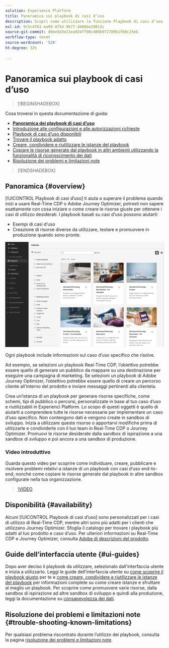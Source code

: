 ```yaml
---
solution: Experience Platform
title: Panoramica sui playbook di casi d’uso
description: Scopri come utilizzare la funzione Playbook di casi d’uso in Experience Platform per iniziare a utilizzare vari casi d’uso di marketing
exl-id: 9c5c4f61-ea99-4f54-9b77-d486be29813c
source-git-commit: d6be5d3e21ea924ff98c400b972709b1f60c25eb
workflow-type: tm+mt
source-wordcount: '528'
ht-degree: 32%

---
```


# Panoramica sui playbook di casi d’uso

>[!BEGINSHADEBOX]

Cosa troverai in questa documentazione di guida:

* **[Panoramica dei playbook di casi d’uso](#overview)**
* [Introduzione alle configurazioni e alle autorizzazioni richieste](/help/use-case-playbooks/playbooks/get-started.md)
* [Playbook di casi d’uso disponibili](/help/use-case-playbooks/playbooks/playbooks-list.md)
* [Trovare il playbook adatto](/help/use-case-playbooks/playbooks/discover.md)
* [Creare, condividere e riutilizzare le istanze del playbook](/help/use-case-playbooks/playbooks/create-share-reuse.md)
* [Copiare le risorse generate dal playbook in altri ambienti utilizzando la funzionalità di riconoscimento dei dati](/help/use-case-playbooks/playbooks/data-awareness.md)
* [Risoluzione dei problemi e limitazioni note](troubleshooting.md)

>[!ENDSHADEBOX]

## Panoramica {#overview}

[!UICONTROL Playbook di casi d’uso] ti aiuta a superare il problema quando inizi a usare Real-Time CDP o Adobe Journey Optimizer, potresti non sapere esattamente con cosa iniziare o come creare le risorse giuste per ottenere i casi di utilizzo desiderati. I playbook basati su casi d’uso possono aiutarti:

* Esempi di casi d’uso
* Creazione di risorse diverse da utilizzare, testare e promuovere in produzione quando sono pronte.

![Vista di tutti i playbook](/help/use-case-playbooks/assets/playbooks/overview/playbooks-landing-page.png)
<!-- Replace this image with a current image -->

Ogni playbook include informazioni sul caso d’uso specifico che risolve.

Ad esempio, se selezioni un playbook Real-Time CDP, l’obiettivo potrebbe essere quello di generare un pubblico da mappare su una destinazione per eseguire una campagna di marketing. Se selezioni un playbook di Adobe Journey Optimizer, l’obiettivo potrebbe essere quello di creare un percorso cliente all’interno del prodotto e inviare messaggi pertinenti alla clientela.

Crea un’istanza di un playbook per generare risorse specifiche, come schemi, tipi di pubblico o percorsi, personalizzate in base al tuo caso d’uso e riutilizzabili in Experienci Platform. Lo scopo di questi oggetti è quello di aiutarti a comprendere tutte le risorse necessarie per implementare un caso d’uso specifico. Non contengono dati e vengono create in sandbox di sviluppo. Inizia a utilizzare queste risorse o apportarvi modifiche prima di utilizzarle e condividerle con il tuo team in Real-Time CDP o Journey Optimizer. Promuovi le risorse desiderate dalla sandbox di ispirazione a una sandbox di sviluppo e poi ancora a una sandbox di produzione.

### Video introduttivo

Guarda questo video per scoprire come individuare, creare, pubblicare e risolvere problemi relativi a istanze di un playbook con casi d’uso end-to-end, nonché come copiare le risorse generate dal playbook in altre sandbox configurate nella tua organizzazione.

>[!VIDEO](https://video.tv.adobe.com/v/3427058/?learn=on)

## Disponibilità {#availability}

Alcuni [!UICONTROL Playbook di casi d’uso] sono personalizzati per i casi di utilizzo di Real-Time CDP, mentre altri sono più adatti per i clienti che utilizzano Journey Optimizer. Sfoglia il catalogo per trovare i playbook più adatti al tuo prodotto e caso d’uso. Per ulteriori informazioni su Real-Time CDP e Journey Optimizer, consulta [Adobe di descrizioni del prodotto](https://helpx.adobe.com/it/legal/product-descriptions.html).

## Guide dell’interfaccia utente {#ui-guides}

Dopo aver deciso il playbook da utilizzare, selezionalo dall’interfaccia utente e inizia a utilizzarlo. Leggi le guide dell’interfaccia utente su [come scoprire il playbook giusto](/help/use-case-playbooks/playbooks/discover.md) per te e [come creare, condividere e riutilizzare le istanze del playbook](/help/use-case-playbooks/playbooks/create-share-reuse.md) per informazioni complete su come creare istanze e sfruttare al meglio un playbook. Per scoprire come promuovere varie risorse, dalla sandbox di ispirazione ad altre sandbox di sviluppo e quindi alla produzione, leggi la documentazione su [consapevolezza dei dati](/help/use-case-playbooks/playbooks/data-awareness.md).

## Risoluzione dei problemi e limitazioni note {#trouble-shooting-known-limitations}

Per qualsiasi problema riscontrato durante l’utilizzo dei playbook, consulta la pagina [risoluzione dei problemi e limitazioni note](/help/use-case-playbooks/playbooks/troubleshooting.md).

